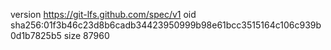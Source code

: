 version https://git-lfs.github.com/spec/v1
oid sha256:01f3b46c23d8b6cadb34423950999b98e61bcc3515164c106c939b0d1b7825b5
size 87960
